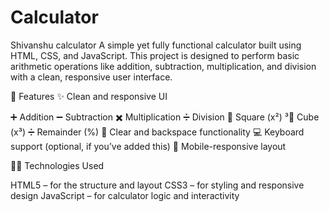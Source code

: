 # Calculator
Shivanshu calculator
A simple yet fully functional calculator built using HTML, CSS, and JavaScript. This project is designed to perform basic arithmetic operations like addition, subtraction, multiplication, and division with a clean, responsive user interface.

📌 Features
✨ Clean and responsive UI

➕ Addition
➖ Subtraction
✖️ Multiplication
➗ Division
🔢 Square (x²)
³️⃣ Cube (x³)
➗ Remainder (%)
🔄 Clear and backspace functionality
💻 Keyboard support (optional, if you’ve added this)
📱 Mobile-responsive layout

🧑‍💻 Technologies Used

HTML5 – for the structure and layout
CSS3 – for styling and responsive design
JavaScript – for calculator logic and interactivity
